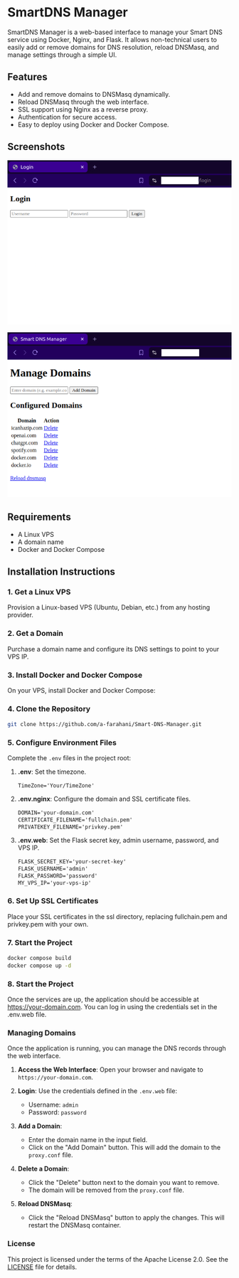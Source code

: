 # SmartDNS Manager

SmartDNS Manager is a web-based interface to manage your Smart DNS service using Docker, Nginx, and Flask. It allows non-technical users to easily add or remove domains for DNS resolution, reload DNSMasq, and manage settings through a simple UI.

## Features

- Add and remove domains to DNSMasq dynamically.
- Reload DNSMasq through the web interface.
- SSL support using Nginx as a reverse proxy.
- Authentication for secure access.
- Easy to deploy using Docker and Docker Compose.

## Screenshots

![Login Page](images/login-page.png)

![Main Page](images/main-page.png)

## Requirements

- A Linux VPS
- A domain name
- Docker and Docker Compose

## Installation Instructions

### 1. Get a Linux VPS

Provision a Linux-based VPS (Ubuntu, Debian, etc.) from any hosting provider.

### 2. Get a Domain

Purchase a domain name and configure its DNS settings to point to your VPS IP.

### 3. Install Docker and Docker Compose

On your VPS, install Docker and Docker Compose:

### 4. Clone the Repository

```bash
git clone https://github.com/a-farahani/Smart-DNS-Manager.git
```

### 5. Configure Environment Files

Complete the `.env` files in the project root:

1. **.env**: Set the timezone.

   ```env
   TimeZone='Your/TimeZone'
   ```

2. **.env.nginx**: Configure the domain and SSL certificate files.

   ```env
   DOMAIN='your-domain.com'
   CERTIFICATE_FILENAME='fullchain.pem'
   PRIVATEKEY_FILENAME='privkey.pem'
   ```

3. **.env.web**: Set the Flask secret key, admin username, password, and VPS IP.

   ```env
   FLASK_SECRET_KEY='your-secret-key'
   FLASK_USERNAME='admin'
   FLASK_PASSWORD='password'
   MY_VPS_IP='your-vps-ip'
   ```

### 6. Set Up SSL Certificates

Place your SSL certificates in the ssl directory, replacing fullchain.pem and privkey.pem with your own.

### 7. Start the Project

```bash
docker compose build
docker compose up -d
```

### 8. Start the Project

Once the services are up, the application should be accessible at https://your-domain.com. You can log in using the credentials set in the .env.web file.

### Managing Domains

Once the application is running, you can manage the DNS records through the web interface.

1. **Access the Web Interface**: Open your browser and navigate to `https://your-domain.com`.

2. **Login**: Use the credentials defined in the `.env.web` file:
   - Username: `admin`
   - Password: `password`

3. **Add a Domain**:
   - Enter the domain name in the input field.
   - Click on the "Add Domain" button. This will add the domain to the `proxy.conf` file.

4. **Delete a Domain**:
   - Click the "Delete" button next to the domain you want to remove.
   - The domain will be removed from the `proxy.conf` file.

5. **Reload DNSMasq**:
   - Click the "Reload DNSMasq" button to apply the changes. This will restart the DNSMasq container.

### License

This project is licensed under the terms of the Apache License 2.0. See the [LICENSE](LICENSE) file for details.
